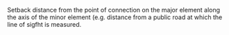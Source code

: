 Setback distance from the point of connection on the major element along the axis of the minor element (e.g. distance from a public road at which the line of sigfht is measured.
